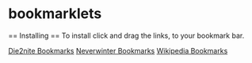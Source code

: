 bookmarklets
================

== Installing ==
To install click and drag the links, to your bookmark bar.

<a href="d2n/install.html">Die2nite Bookmarks</a>
<a href="neverwinter/install.html">Neverwinter Bookmarks</a>
<a href="wiki/install.html">Wikipedia Bookmarks</a>
